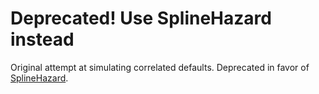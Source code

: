 # Deprecated! Use SplineHazard instead

Original attempt at simulating correlated defaults.  Deprecated in favor of [SplineHazard](https://github.com/phillyfan1138/SplineHazard).  